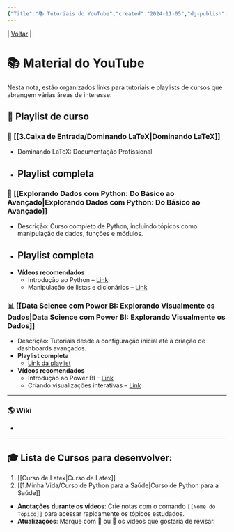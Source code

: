 ```yaml
---
{"Title":"📚 Tutoriais do YouTube","created":"2024-11-05","dg-publish":true,"tags":["pessoal/estudos","pessoal/quaseumdev"],"permalink":"/3-caixa-de-entrada/tutoriais-do-you-tube/","dgPassFrontmatter":true}
---
```


| [Voltar](index) |
# 📚 Material do YouTube
Nesta nota, estão organizados links para tutoriais e playlists de cursos que abrangem várias áreas de interesse:
## 📘 Playlist de curso

### 📜 [[3.Caixa de Entrada/Dominando LaTeX\|Dominando LaTeX]]
- Dominando LaTeX: Documentação Profissional
- **Playlist completa**
    - 

### 👾 [[Explorando Dados com Python: Do Básico ao Avançado\|Explorando Dados com Python: Do Básico ao Avançado]]
- Descrição: Curso completo de Python, incluindo tópicos como manipulação de dados, funções e módulos.
- **Playlist completa** 
    - 
- **Vídeos recomendados**  
  - Introdução ao Python – [Link](https://youtube.com/introducao-python)
  - Manipulação de listas e dicionários – [Link](https://youtube.com/listas-dicionarios)
### 📊 [[Data Science com Power BI: Explorando Visualmente os Dados\|Data Science com Power BI: Explorando Visualmente os Dados]] 
- Descrição: Tutoriais desde a configuração inicial até a criação de dashboards avançados.
- **Playlist completa**  
  - [Link da playlist](https://youtube.com/playlist-link-powerbi)  
- **Vídeos recomendados**  
  - Introdução ao Power BI – [Link](https://youtube.com/introducao-powerbi)
  - Criando visualizações interativas – [Link](https://youtube.com/visualizacoes-interativas)
---
### 🌎 Wiki
- 
---
## 🎓 Lista de Cursos para desenvolver:
1. [[Curso de Latex\|Curso de Latex]]
4. [[1.Minha Vida/Curso de Python para a Saúde\|Curso de Python para a Saúde]]

- **Anotações durante os vídeos**: Crie notas com o comando `[[Nome do Tópico]]` para acessar rapidamente os tópicos estudados.
- **Atualizações**: Marque com 🔄 ou 🌟 os vídeos que gostaria de revisar.

